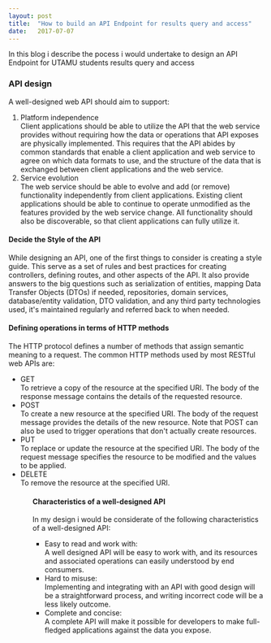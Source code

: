 ```yaml
---
layout: post
title:  "How to build an API Endpoint for results query and access"
date:   2017-07-07
---
```


<p class="intro"><span class="dropcap">
I</span>n this blog i describe the pocess i would undertake to design an API Endpoint for UTAMU students results query and access</p>
<h3>API design</h3>
A well-designed web API should aim to support:
<ol>
<li>Platform independence</li> Client applications should be able to utilize the API that the web service provides without requiring how the data or operations that API exposes are physically implemented. This requires that the API abides by common standards that enable a client application and web service to agree on which data formats to use, and the structure of the data that is exchanged between client applications and the web service.
<li>Service evolution</li> The web service should be able to evolve and add (or remove) functionality independently from client applications. Existing client applications should be able to continue to operate unmodified as the features provided by the web service change. All functionality should also be discoverable, so that client applications can fully utilize it.
</ol>
<h4>Decide the Style of the API</h4>
While designing an API, one of the first things to consider is creating a style guide. This serve as a set of rules and best practices for creating controllers, defining routes, and other aspects of the API. It also provide answers to the big questions such as serialization of entities, mapping Data Transfer Objects (DTOs) if needed, repositories, domain services, database/entity validation, DTO validation, and any third party technologies used, it's maintained regularly and referred back to when needed.

<h4>Defining operations in terms of HTTP methods</h4>
The HTTP protocol defines a number of methods that assign semantic meaning to a request. The common HTTP methods used by most RESTful web APIs are:
<ul>
<li>GET</li>To retrieve a copy of the resource at the specified URI. The body of the response message contains the details of the requested resource.
<li>POST</li>To create a new resource at the specified URI. The body of the request message provides the details of the new resource. Note that POST can also be used to trigger operations that don't actually create resources.
<li>PUT</li>To replace or update the resource at the specified URI. The body of the request message specifies the resource to be modified and the values to be applied.
<li>DELETE</li>To remove the resource at the specified URI.
<ul>
<h4>Characteristics of a well-designed API</h4>
In my design i would be considerate of the following characteristics of a well-designed API:
<ul>
<li>Easy to read and work with:</li> A well designed API will be easy to work with, and its resources and associated operations can easily understood by end consumers.
<li>Hard to misuse:</li> Implementing and integrating with an API with good design will be a straightforward process, and writing incorrect code will be a less likely outcome.
<li>Complete and concise:</li> A complete API will make it possible for developers to make full-fledged applications against the data you expose.
</ul>
